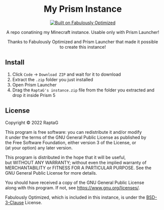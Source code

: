 <div align="center">

# My Prism Instance

[![Built on Fabulously Optimized](https://cdn.jsdelivr.net/npm/@intergrav/devins-badges@2/assets/cozy/built-with/fabulously-optimized_64h.png)](https://github.com/Fabulously-Optimized/fabulously-optimized)

A repo conatining my Minecraft instance. Usable only with Prism Launcher!

Thanks to Fabulously Optimized and Prism Launcher that made it possible to create this instance!

</div>


## Install

1. Click `Code` -> `Download ZIP` and wait for it to download
2. Extract the `.zip` folder you just installed
3. Open Prism Launcher
4. Drag the `RaptaG's instance.zip` file from the folder you extracted and drop it inside Prism
5

## License

Copyright © 2022  RaptaG

This program is free software: you can redistribute it and/or modify<br />
it under the terms of the GNU General Public License as published by<br />
the Free Software Foundation, either version 3 of the License, or<br />
(at your option) any later version.

This program is distributed in the hope that it will be useful,<br />
but WITHOUT ANY WARRANTY; without even the implied warranty of<br />
MERCHANTABILITY or FITNESS FOR A PARTICULAR PURPOSE.  See the<br />
GNU General Public License for more details.

You should have received a copy of the GNU General Public License<br />
along with this program.  If not, see <https://www.gnu.org/licenses/>.

Fabulously Optimized, which is included in this instance, is under the [BSD-3-Clause](https://github.com/Fabulously-Optimized/fabulously-optimized/blob/main/LICENSE.md) License.